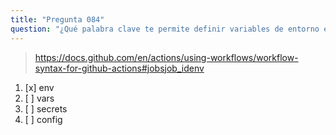 ```yaml
---
title: "Pregunta 084"
question: "¿Qué palabra clave te permite definir variables de entorno en un flujo de trabajo de GitHub Actions?"
---
```



> https://docs.github.com/en/actions/using-workflows/workflow-syntax-for-github-actions#jobsjob_idenv
1. [x] env
1. [ ] vars
1. [ ] secrets
1. [ ] config

